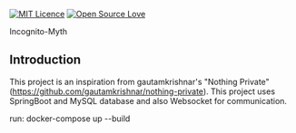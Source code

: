 [![MIT Licence](https://badges.frapsoft.com/os/mit/mit.png?v=103)](https://opensource.org/licenses/mit-license.php)
[![Open Source Love](https://badges.frapsoft.com/os/v2/open-source.png?v=103)](https://github.com/ellerbrock/open-source-badges/)

Incognito-Myth

Introduction
----------------
 
This project is an inspiration from gautamkrishnar's "Nothing Private" (https://github.com/gautamkrishnar/nothing-private). This project uses SpringBoot and MySQL database and also Websocket for communication.

run: docker-compose up --build
